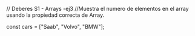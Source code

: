 // Deberes S1 - Arrays -ej3
//Muestra el numero de elementos en el array usando la propiedad correcta de Array.

const cars = ["Saab", "Volvo", "BMW"];

